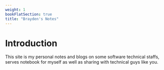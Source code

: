 ```yaml
---
weight: 1
bookFlatSection: true
title: "Brayden's Notes"
---
```


# Introduction

This site is my personal notes and blogs on some software technical staffs, serves 
notebook for myself as well as sharing with technical guys like you. 
